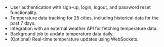 - User authentication with sign-up, login, logout, and password reset functionality.
- Temperature data tracking for 25 cities, including historical data for the past 7 days.
- Integration with an external weather API for fetching temperature data.
- Background job to update temperature data daily.
- (Optional) Real-time temperature updates using WebSockets.
